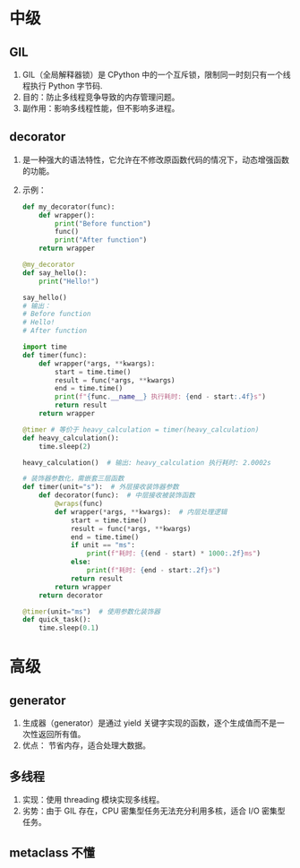 # 中级
## GIL

1. GIL（全局解释器锁）是 CPython 中的一个互斥锁，限制同一时刻只有一个线程执行 Python 字节码.
2. 目的：防止多线程竞争导致的内存管理问题。
3. 副作用：影响多线程性能，但不影响多进程。


## decorator
1. 是一种强大的语法特性，它允许在不修改原函数代码的情况下，动态增强函数的功能。
2. 示例：
    ```py
    def my_decorator(func):
        def wrapper():
            print("Before function")
            func()
            print("After function")
        return wrapper

    @my_decorator
    def say_hello():
        print("Hello!")

    say_hello()
    # 输出：
    # Before function
    # Hello!
    # After function
    ```
    
    ```py
    import time
    def timer(func):
        def wrapper(*args, **kwargs):
            start = time.time()
            result = func(*args, **kwargs)
            end = time.time()
            print(f"{func.__name__} 执行耗时: {end - start:.4f}s")
            return result
        return wrapper

    @timer # 等价于 heavy_calculation = timer(heavy_calculation)
    def heavy_calculation():
        time.sleep(2)

    heavy_calculation()  # 输出: heavy_calculation 执行耗时: 2.0002s
    ```

    ```py
    # 装饰器参数化，需嵌套三层函数
    def timer(unit="s"):  # 外层接收装饰器参数
        def decorator(func):  # 中层接收被装饰函数
            @wraps(func)
            def wrapper(*args, **kwargs):  # 内层处理逻辑
                start = time.time()
                result = func(*args, **kwargs)
                end = time.time()
                if unit == "ms":
                    print(f"耗时: {(end - start) * 1000:.2f}ms")
                else:
                    print(f"耗时: {end - start:.2f}s")
                return result
            return wrapper
        return decorator

    @timer(unit="ms")  # 使用参数化装饰器
    def quick_task():
        time.sleep(0.1)
    ```

# 高级
## generator
1. 生成器（generator）是通过 yield 关键字实现的函数，逐个生成值而不是一次性返回所有值。
2. 优点： 节省内存，适合处理大数据。

## 多线程
1. 实现：使用 threading 模块实现多线程。
2. 劣势：由于 GIL 存在，CPU 密集型任务无法充分利用多核，适合 I/O 密集型任务。

## metaclass 不懂
